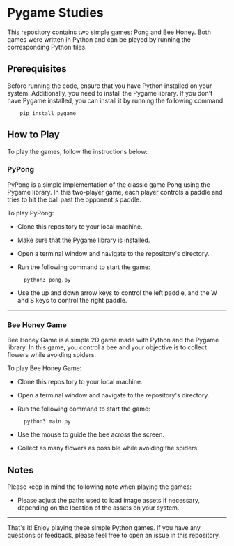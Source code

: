 # Pygame Studies
This repository contains two simple games: Pong and Bee Honey. Both games were written in Python and can be played by running the corresponding Python files.

## Prerequisites
Before running the code, ensure that you have Python installed on your system. Additionally, you need to install the Pygame library. If you don't have Pygame installed, you can install it by running the following command:

		pip install pygame

## How to Play
To play the games, follow the instructions below:

### PyPong
PyPong is a simple implementation of the classic game Pong using the Pygame library. In this two-player game, each player controls a paddle and tries to hit the ball past the opponent's paddle.

To play PyPong:

- Clone this repository to your local machine.
- Make sure that the Pygame library is installed.
- Open a terminal window and navigate to the repository's directory.
- Run the following command to start the game:

		python3 pong.py

- Use the up and down arrow keys to control the left paddle, and the W and S keys to control the right paddle.

------------

### Bee Honey Game

Bee Honey Game is a simple 2D game made with Python and the Pygame library. In this game, you control a bee and your objective is to collect flowers while avoiding spiders.

To play Bee Honey Game:

- Clone this repository to your local machine.
- Open a terminal window and navigate to the repository's directory.
- Run the following command to start the game:

		python3 main.py
		
- Use the mouse to guide the bee across the screen.
- Collect as many flowers as possible while avoiding the spiders.

## Notes

Please keep in mind the following note when playing the games:

- Please adjust the paths used to load image assets if necessary, depending on the location of the assets on your system.

------------

That's it! Enjoy playing these simple Python games. If you have any questions or feedback, please feel free to open an issue in this repository.
